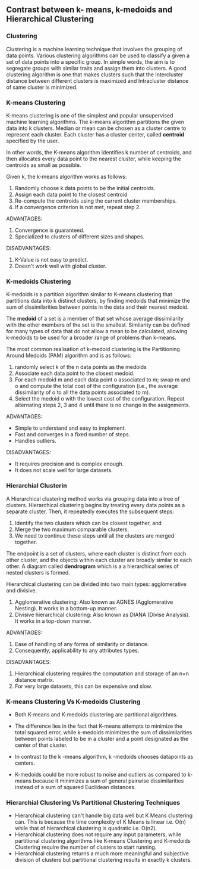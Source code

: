 ## Contrast between k- means, k-medoids and Hierarchical Clustering

### Clustering

Clustering is a machine learning technique that involves the grouping of data points. Various clustering algorithms can be used to classify a given a set of data points into a specific group. In simple words, the aim is to segregate groups with similar traits and assign them into clusters. A good clustering algorithm is one that makes clusters such that the Intercluster distance between different clusters is maximized and Intracluster distance of same cluster is minimized.

### K-means Clustering

K-means clustering is one of the simplest and popular unsupervised machine learning algorithms. The k-means algorithm partitions the given data into k clusters. Median or mean can be chosen as a cluster centre to represent each cluster. Each cluster has a cluster center,
called **centroid** specified by the user.

In other words, the K-means algorithm identifies k number of centroids, and then allocates every data point to the nearest cluster, while keeping the centroids as small as possible.

Given k, the k-means algorithm works as follows:

1. Randomly choose k data points to be the initial centroids.
2. Assign each data point to the closest centroid
3. Re-compute the centroids using the current cluster memberships.
4. If a convergence criterion is not met, repeat step 2.

ADVANTAGES:

1. Convergence is guaranteed.
2. Specialized to clusters of different sizes and shapes.

DISADVANTAGES:

1.  K-Value is not easy to predict.
2.  Doesn't work well with global cluster.

### K-medoids Clustering

K-medoids is a partition algorithm similar to K-means clustering that partitions data into k distinct clusters, by finding medoids that minimize the sum of dissimilarities between points in the data and their nearest medoid.

The **medoid** of a set is a member of that set whose average dissimilarity with the other members of the set is the smallest. Similarity can be defined for many types of data that do not allow a mean to be calculated, allowing k-medoids to be used for a broader range of problems than k-means.

The most common realisation of k-medoid clustering is the Partitioning Around Medoids (PAM) algorithm and is as follows:

1. randomly select k of the n data points as the medoids
2. Associate each data point to the closest medoid.
3. For each medoid m and each data point o associated to m; swap m and o and compute the total cost of the configuration (i.e., the average dissimilarity of o to all the data points associated to m).
4. Select the medoid o with the lowest cost of the configuration.
   Repeat alternating steps 2, 3 and 4 until there is no change in the assignments.

ADVANTAGES:

- Simple to understand and easy to implement.
- Fast and converges in a fixed number of steps.
- Handles outliers.

DISADVANTAGES:

- It requires precision and is complex enough.
- It does not scale well for large datasets.

### Hierarchial Clusterin

A Hierarchical clustering method works via grouping data into a tree of clusters. Hierarchical clustering begins by treating every data points as a separate cluster. Then, it repeatedly executes the subsequent steps:

1. Identify the two clusters which can be closest together, and
2. Merge the two maximum comparable clusters.
3. We need to continue these steps until all the clusters are merged together.

The endpoint is a set of clusters, where each cluster is distinct from each other cluster, and the objects within each cluster are broadly similar to each other. A diagram called **dendrogram** which is a a hierarchical series of nested clusters is formed.

Hierarchical clustering can be divided into two main types: agglomerative and divisive.

1. Agglomerative clustering: Also known as AGNES (Agglomerative Nesting). It works in a bottom-up manner.
2. Divisive hierarchical clustering: Also known as DIANA (Divise Analysis). It works in a top-down manner.

ADVANTAGES:

1. Ease of handling of any forms of similarity or distance.
2. Consequently, applicability to any attributes types.

DISADVANTAGES:

1. Hierarchical clustering requires the computation and storage of an n×n distance matrix.
2. For very large datasets, this can be expensive and slow.

### K-means Clustering Vs K-medoids Clustering

- Both K-means and K-medoids clustering are partitional algorithms.

- The difference lies in the fact that K-means attempts to minimize the total squared error, while k-medoids minimizes the sum of dissimilarities between points labeled to be in a cluster and a point designated as the center of that cluster.
- In contrast to the k -means algorithm, k -medoids chooses datapoints as centers.

- K-medoids could be more robust to noise and outliers as compared to k-means because it minimizes a sum of general pairwise dissimilarities instead of a sum of squared Euclidean distances.

### Hierarchial Clustering Vs Partitional Clustering Techniques

- Hierarchical clustering can't handle big data well but K Means clustering can. This is because the time complexity of K Means is linear i.e. O(n) while that of hierarchical clustering is quadratic i.e. O(n2).
- Hierarchical clustering does not require any input parameters, while partitional clustering algorithms like K-means Clustering and K-medoids Clustering require the number of clusters to start running.
- Hierarchical clustering returns a much more meaningful and subjective division of clusters but partitional clustering results in exactly k clusters.
